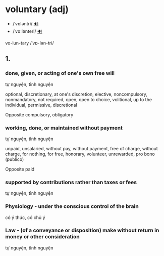 # voluntary (adj)

- /ˈvɒləntri/ [🔊](https://www.oxfordlearnersdictionaries.com/media/english/uk_pron/v/vol/volun/voluntary__gb_2.mp3)
- /ˈvɑːlənteri/ [🔊](https://www.oxfordlearnersdictionaries.com/media/english/us_pron/v/vol/volun/voluntary__us_1.mp3)

vo-lun-tary /ˈvɒ-lən-tri/

## 1.

### done, given, or acting of one's own free will

tự nguyện, tình nguyện

optional, discretionary, at one's discretion, elective, noncompulsory, nonmandatory, not required, open, open to choice, volitional, up to the individual, permissive, discretional

Opposite compulsory, obligatory

### working, done, or maintained without payment

tự nguyện, tình nguyện

unpaid, unsalaried, without pay, without payment, free of charge, without charge, for nothing, for free, honorary, volunteer, unrewarded, pro bono (publico)

Opposite paid

### supported by contributions rather than taxes or fees

tự nguyện, tình nguyện

### Physiology - under the conscious control of the brain

có ý thức, có chủ ý

### Law - (of a conveyance or disposition) make without return in money or other consideration

tự nguyện, tình nguyện